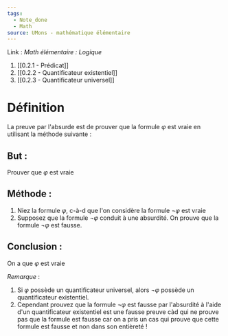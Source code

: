 ```yaml
---
tags:
  - Note_done
  - Math
source: UMons - mathématique élémentaire
---
```


Link : 
_Math élémentaire : Logique_
1. [[0.2.1 - Prédicat]]
2. [[0.2.2 - Quantificateur existentiel]]
3. [[0.2.3 - Quantificateur universel]]

# Définition
La preuve par l'absurde est de prouver que la formule $φ$ est vraie en utilisant la méthode suivante :
## But : 
Prouver que $φ$ est vraie

## Méthode :
1. Niez la formule $φ$, c-à-d que l'on considère la formule $¬φ$ est vraie
2. Supposez que la formule $¬φ$ conduit à une absurdité. On prouve que la formule $¬φ$ est fausse.
## Conclusion :
On a que $φ$ est vraie

_Remarque_ :
1. Si $φ$ possède un quantificateur universel, alors $¬φ$ possède un quantificateur existentiel. 
2. Cependant prouvez que la formule $¬φ$ est fausse par l'absurdité à l'aide d'un quantificateur existentiel est une fausse preuve càd qui ne prouve pas que la formule est fausse car on a pris un cas qui prouve que cette formule est fausse et non dans son entièreté !